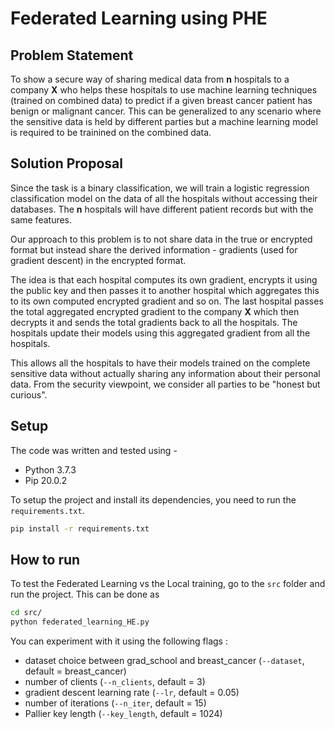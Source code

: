 # Federated Learning using PHE
## Problem Statement

To show a secure way of sharing medical data from **n** hospitals to a company **X** who helps these hospitals to use machine learning techniques (trained on combined data) to predict if a given breast cancer patient has benign or malignant cancer. This can be generalized to any scenario where the sensitive data is held by different parties but a machine learning model is required to be trainined on the combined data.

## Solution Proposal

Since the task is a binary classification, we will train a logistic regression classification model on the data of all the hospitals without accessing their databases. The **n** hospitals will have different patient records but with the same features.

Our approach to this problem is to not share data in the true or encrypted format but instead share the derived information - gradients (used for gradient descent) in the encrypted format.

The idea is that each hospital computes its own gradient, encrypts it using the public key and then passes it to another hospital which aggregates this to its own computed encrypted gradient and so on. The last hospital passes the total aggregated encrypted gradient to the company **X** which then decrypts it and sends the total gradients back to all the hospitals. The hospitals update their models using this aggregated gradient from all the hospitals.

This allows all the hospitals to have their models trained on the complete sensitive data without actually sharing any information about their personal data. From the security viewpoint, we consider all parties to be "honest but curious".

## Setup

The code was written and tested using -

-   Python 3.7.3
-   Pip 20.0.2

To setup the project and install its dependencies, you need to run the `requirements.txt`.

```bash
pip install -r requirements.txt
```

## How to run

To test the Federated Learning vs the Local training, go to the `src` folder and run the project. This can be done as

```bash
cd src/
python federated_learning_HE.py
```

You can experiment with it using the following flags :

-   dataset choice between grad_school and breast_cancer (`--dataset`, default = breast_cancer)
-   number of clients (`--n_clients`, default = 3)
-   gradient descent learning rate (`--lr`, default = 0.05)
-   number of iterations (`--n_iter`, default = 15)
-   Pallier key length (`--key_length`, default = 1024)
